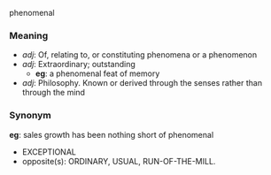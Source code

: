 phenomenal
### Meaning
+ _adj_: Of, relating to, or constituting phenomena or a phenomenon
+ _adj_: Extraordinary; outstanding
    + __eg__: a phenomenal feat of memory
+ _adj_: Philosophy. Known or derived through the senses rather than through the mind

### Synonym

__eg__: sales growth has been nothing short of phenomenal

+ EXCEPTIONAL
+ opposite(s): ORDINARY, USUAL, RUN-OF-THE-MILL.


